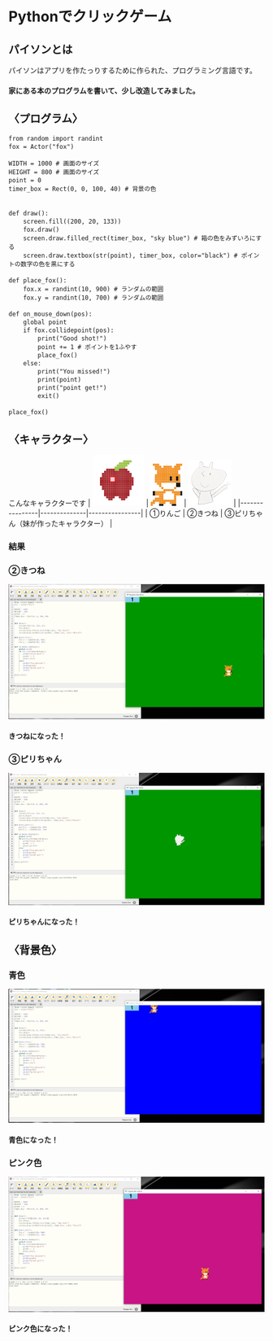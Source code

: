 # Pythonでクリックゲーム

## パイソンとは

パイソンはアプリを作たっりするために作られた、プログラミング言語です。

#### 家にある本のプログラムを書いて、少し改造してみました。

## 〈プログラム〉

```
from random import randint
fox = Actor("fox")

WIDTH = 1000 # 画面のサイズ
HEIGHT = 800 # 画面のサイズ
point = 0
timer_box = Rect(0, 0, 100, 40) # 背景の色


def draw():
    screen.fill((200, 20, 133))
    fox.draw()
    screen.draw.filled_rect(timer_box, "sky blue") # 箱の色をみずいろにする
    screen.draw.textbox(str(point), timer_box, color="black") # ポイントの数字の色を黒にする

def place_fox():
    fox.x = randint(10, 900) # ランダムの範囲
    fox.y = randint(10, 700) # ランダムの範囲

def on_mouse_down(pos):
    global point
    if fox.collidepoint(pos):
        print("Good shot!")
        point += 1 # ポイントを1ふやす
        place_fox()
    else:
        print("You missed!")
        print(point)
        print("point get!")
        exit()

place_fox()
```

## 〈キャラクター〉

こんなキャラクターです
| ![](apple.png) | ![](fox.png) | ![](piri3.png) |
|----------------|--------------|----------------|
| ①りんご         | ②きつね       | ③ピリちゃん（妹が作ったキャラクター）     |

### 結果

### ②きつね

![](きつね緑.PNG)

#### きつねになった！

### ③ピリちゃん

![](ピリ緑.PNG)

#### ピリちゃんになった！

## 〈背景色〉

### 青色

![](きつね青.PNG)

#### 青色になった！

### ピンク色

![](きつねピンク.PNG)

#### ピンク色になった！